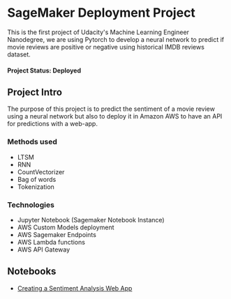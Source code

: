 # SageMaker Deployment Project

This is the first project of Udacity's Machine Learning Engineer Nanodegree, we are using Pytorch to develop a neural network to predict if movie reviews are positive or negative using historical IMDB reviews dataset.

#### Project Status: Deployed

## Project Intro

The purpose of this project is to predict the sentiment of a movie review using a neural network but also to deploy it in Amazon AWS to have an API for predictions with a web-app.

### Methods used

- LTSM
- RNN
- CountVectorizer
- Bag of words
- Tokenization

### Technologies

- Jupyter Notebook (Sagemaker Notebook Instance)
- AWS Custom Models deployment
- AWS Sagemaker Endpoints
- AWS Lambda functions
- AWS API Gateway

## Notebooks

- [Creating a Sentiment Analysis Web App](https://github.com/juanlurg/nanodegre-deploy-sentiment-analysis/blob/master/SageMaker%20Project.ipynb)
